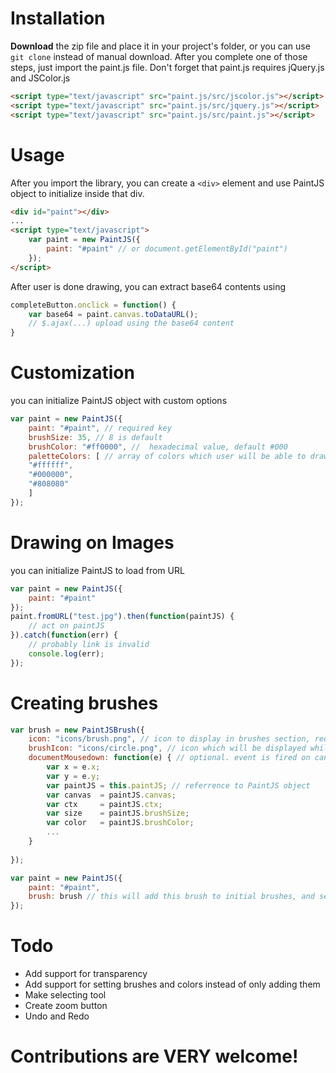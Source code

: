# Installation
__Download__ the zip file and place it in your project's folder, or you can use `git clone` instead of manual download. After you complete one of those steps, just import the paint.js file. Don't forget that paint.js requires jQuery.js and JSColor.js
```html
<script type="text/javascript" src="paint.js/src/jscolor.js"></script>
<script type="text/javascript" src="paint.js/src/jquery.js"></script>
<script type="text/javascript" src="paint.js/src/paint.js"></script>
```
# Usage
After you import the library, you can create a ``<div>`` element and use PaintJS object to initialize inside that div.

```html
<div id="paint"></div>
...
<script type="text/javascript">
    var paint = new PaintJS({
        paint: "#paint" // or document.getElementById("paint")
    });
</script>
```
After user is done drawing, you can extract base64 contents using
```javascript
completeButton.onclick = function() {
    var base64 = paint.canvas.toDataURL();
    // $.ajax(...) upload using the base64 content
}
```

# Customization
you can initialize PaintJS object with custom options
```javascript
var paint = new PaintJS({
    paint: "#paint", // required key
    brushSize: 35, // 8 is default
    brushColor: "#ff0000", //  hexadecimal value, default #000
    paletteColors: [ // array of colors which user will be able to draw with
    "#ffffff",
    "#000000",
    "#808080"
    ]
});
```
# Drawing on Images
you can initialize PaintJS to load from URL
```javascript
var paint = new PaintJS({
    paint: "#paint"
});
paint.fromURL("test.jpg").then(function(paintJS) {
    // act on paintJS
}).catch(function(err) {
    // probably link is invalid
    console.log(err);
});
```

# Creating brushes
```javascript
var brush = new PaintJSBrush({
    icon: "icons/brush.png", // icon to display in brushes section, required
    brushIcon: "icons/circle.png", // icon which will be displayed while mouse has entered the canvas
    documentMousedown: function(e) { // optional. event is fired on canvas mousedown
        var x = e.x;
        var y = e.y;
        var paintJS = this.paintJS; // referrence to PaintJS object
        var canvas  = paintJS.canvas;
        var ctx     = paintJS.ctx;
        var size    = paintJS.brushSize;
        var color   = paintJS.brushColor;
        ...
    }
    
});

var paint = new PaintJS({
    paint: "#paint",
    brush: brush // this will add this brush to initial brushes, and set it as active
});
```
# Todo
* Add support for transparency
* Add support for setting brushes and colors instead of only adding them
* Make selecting tool
* Create zoom button
* Undo and Redo

Contributions are VERY welcome!
===============================
